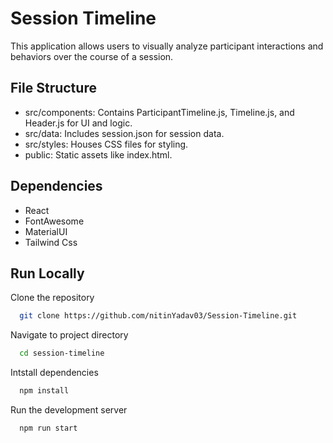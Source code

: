 
# Session Timeline

This application allows users to visually analyze participant interactions and behaviors over the course of a session.


## File Structure

- src/components: Contains ParticipantTimeline.js, Timeline.js, and Header.js for UI and logic.
- src/data: Includes session.json for session data.
- src/styles: Houses CSS files for styling.
- public: Static assets like index.html.

## Dependencies

- React
- FontAwesome
- MaterialUI
- Tailwind Css
## Run Locally

Clone the repository

```bash
  git clone https://github.com/nitinYadav03/Session-Timeline.git
```

Navigate to project directory

```bash
  cd session-timeline
```

Intstall dependencies

```bash
  npm install
```
Run the development server

```bash
  npm run start
```
